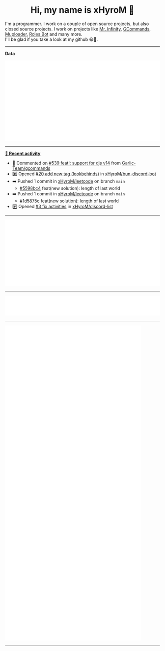 <p align="center">
    <!-- <img src="https://avatars.githubusercontent.com/u/56601352" width="192" alt="hyro's pfp" /> -->
    <h1 align="center">Hi, my name is xHyroM 👋</h1>
</p>

I'm a programmer. I work on a couple of open source projects, but also closed source projects. I work on projects like [Mr. Infinity](https://discord.com/oauth2/authorize?client_id=720321585625694239&scope=bot%20applications.commands&permissions=8&redirect_uri=https://blobs.gq/imanager&prompt=consent&response_type=code), [GCommands](https://github.com/Garlic-Team/GCommands), [Muploader](https://github.com/xHyroM/Muploader), [Roles Bot](https://github.com/xHyroM/roles-bot) and many more.  
I'll be glad if you take a look at my github 😀👀.

___
**Data**

<img src="https://github.com/xHyroM/xHyroM/blob/master/.cache/base.svg">

___

**[📰 Recent activity](https://github.com/xHyroM)**
* 💬 Commented on [#539 feat!: support for djs v14](https://github.com/Garlic-Team/gcommands/issues/539) from [Garlic-Team/gcommands](https://github.com/Garlic-Team/gcommands)
* #️⃣ Opened [#20 add new tag (lookbehinds)](https://github.com/xHyroM/bun-discord-bot/issues/20) in [xHyroM/bun-discord-bot](https://github.com/xHyroM/bun-discord-bot)
* ➡️ Pushed 1 commit in [xHyroM/leetcode](https://github.com/xHyroM/leetcode) on branch `main`
  * [#5598bc4](https://github.com/xHyroM/leetcode/commit/5598bc4) feat(new solution): length of last world
* ➡️ Pushed 1 commit in [xHyroM/leetcode](https://github.com/xHyroM/leetcode) on branch `main`
  * [#1d5875c](https://github.com/xHyroM/leetcode/commit/1d5875c) feat(new solution): length of last world
* #️⃣ Opened [#3 fix activities](https://github.com/xHyroM/discord-list/issues/3) in [xHyroM/discord-list](https://github.com/xHyroM/discord-list)


___

<img src="https://github.com/xHyroM/xHyroM/blob/master/.cache/isocalendar.svg">

___

<img src="https://github.com/xHyroM/xHyroM/blob/master/.cache/languages.svg">

___

<img src="https://github.com/xHyroM/xHyroM/blob/master/.cache/achievements.svg">

___
